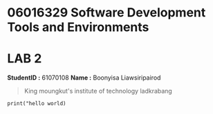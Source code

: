 # 06016329 Software Development Tools and Environments

# LAB 2 

**StudentID :** 61070108
**Name :** Boonyisa Liawsiripairod
>King moungkut's institute of technology ladkrabang
```
print("hello world)
```